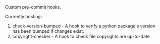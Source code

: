 Custom pre-commit hooks.

Currently hosting:

1. check-version-bumped - A hook to verify a python package's version
                          has been bumped if changes exist.
2. copyright-checker    - A hook to check file copyrights are up-to-date.
